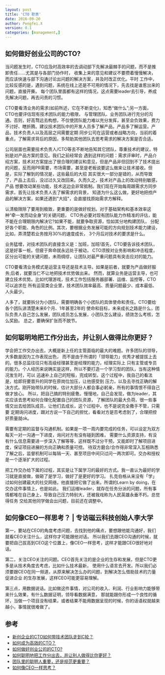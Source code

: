```yaml
---
layout: post
title: 'CTO 职责'
date: 2016-09-20
author: Pengfei.X
version: 0.1
categories: [management,]
---
```


## 如何做好创业公司的CTO?

当问题发生时，CTO应及时高效率的去调动部下先解决最棘手的问题，而不是推卸责任……尤其是与各部门协作时，
收集上来的意见和建议不要攒着慢慢解决，而应该快速与部下沟通讨论出问题的解决方案，并及时改正优化。平时
工作中，比较反感的是，遇到问题，系统在线上还是不可用的情况下，先去找是谁惹出来的问题，直接开撕。
每个团队里面都有这样的情况，这点需要leader去引导，养成先解决问题，再去问责的习惯。

CTO要看清业务的需求(如前所述，它在不断变化)，知悉“做什么”;另一方面，CTO也要评估现有技术团队的能力极限，
与管理团队、业务团队进行充分的沟通。否则，好高骛远去构想，不仅使团队能力难以充分发挥，甚至会负效果，费力
不讨好、瞎折腾。建议技术团队中的开发人员多了解产品，产品多了解运营。产品，技术负责人以及高层之间需要定期
同步公司在运营或者战略方向，当前的着重点，了解需求背后的原因，多帮助其他团队去思考需求的解决方案是否合适。

公司层面也需要技术负责人/CTO等去不断地告知其它团队，尊重技术的建议，特别是对产品方案的意见。我们之前经常会
遇到这样的问题：需求评审时，产品介绍方案，技术对方案提出了很合理的建议和意见，但是产品非但回到不了技术提出
的问题，反而用PR需要，市场需要，甚至是老板说要这么做来让技术接收。但是，实际了解到的情况是，这些最后的大招
其实很大一部分是错的，从而导致了，产品上去后，没过过久又改回来。久而久之，技术对产品上的改动特别敏感，产品
想要改动某些功能，技术这边会非常抵制。我们现在开始每周跟需求方同步需求，首先让技术负责人去了解需求的背景，
知道为什么这么做，更好地把控产品的解决方案，如果还遇到"大招"，会直接找原始需求方解释。

认清极限除了要用到极致，更重要的是做好规划。对于基础架构和基本效率这种“牵一发而动全身”的关键问题，
CTO务必要对现有团队能力作精准的评估，能不能在合理期限内解决它?如果不能，就要争取资源，恰如其分地构建团队，
分配好各个职能、角色的比例。其次，要根据业务发展可能的方向规划技术能力建设，比如，弄清楚若业务按月30%的速度成长，
3个月后对技术的要求是什么。

业务猛增，对技术团队的直接含义是：加班，加班!首先，CTO要告诉技术团队，这是好事一桩。但疲于奔命就永远处于被动，
CTO须按对业务影响和冲击程度，区分出可能的关键问题，未雨绸缪，让团队对最严重问题具有突击应对的能力。

CTO要看清业务模式是运营主导还是技术主导。如果是前者，就要为产品做好服务;后者，就要当仁不让地把技术优势做出来。
然而，就算业务是运营主导，也可建立技术优势。比如代理游戏，技术工作包括服务器部署、运维、监控等，CTO可以追求在
所有运营类企业里，技术团队效率最高、质量问题最少、成本最低、人头最少。

人多了，就要拆分为小团队，需要明确各个小团队的具体使命和责任。CTO要给各个团队讲清楚未来6个月、1年甚至2年的
使命和目标，未来成长之路是什么，团队负责人自己怎么发展，团队成员怎么发展，小团队怎么建设，绩效怎么考核，怎么奖励。
总之，要确保扩张而不脱节。


## 如何聪明地把工作分出去，并让别人做得比你更好？

学会把工作交办出去，大概是新上任的主管面临的最大的难题。许多团队的领导，大多数是因为工作表现出色，
而不是由于所谓的「领导能力」优秀才被提拔上去的。很多总监往往只有高级经理甚至是经理的能力，经理实际上
只有主管或专员的能力。个人经历来说确实是这样，所以不要打造一个学习型的团队，当有这种情况发生时，可以
迅速补上自己的短板，完成转型。这个过程中，我自己的看法是，给即将要晋升的同学在原岗位加压，让他感受到
压力，以及去寻找正确的解决方式。刚开始带队的时候，估计大部分人都会事必躬亲，所有的事情恨不得自己做才放心。
所以，把自己搞的特别疲惫。慢慢地，自己会发现，做为leader，其实应该去思考如何合理化配置自己的团队资源，
了解团队的最大负荷。很一些事情交出去给团队成员，让他们去成长，这个过程中，也不是说完全撒手不管，只需要
定期询问进度，跟对方说一下自己的担忧，看看对方是否考虑到了，合理把控好质量就ok。

需要有定期的监督与沟通机制。如果是一项一周内要完成的任务，可以设定为双方每天一对一沟通一下进度，询问对方有没有碰到困难，
需要什么资源支持，有没有什么信息需要进一步深入了解等等，这样既不过分干预，又能即时了解项目进度，保证项目进展的方向正确和质量可控。
待双方磨合/合作得非常深入互相熟悉了解之后，监督机制可以每隔一天、甚至项目中间只过问一两次即可。交办和授权是一个逐渐扩大的过程。

把工作交办给下属的过程，其实是让下属学习的最好的方式。我一直认为最好的学习就是直接做，做砸了是学习，做好了是更好的学习。
扎克伯格从来没有「学」过如何创建最大的社交网络，他直接把它做了出来。所谓的Learn by doing，在交办这件事情上，也是如此。
我们运维leader，就存在任务分派的问题，所有事情都堆在自己身上，导致自己压力特别大，还被我戏称为人民英雄永垂不朽。总觉得任务
交给其他同学做会出问题，目前还在调整中。

## 如何像CEO一样思考？ | 专访磁云科技创始人李大学

第一，要站在CEO的角度考虑问题，去找到他的痛点，要想跟他能沟通好，我们就看CEO关注什么，这样你才可能跟他对话。
所以我们去跟CEO沟通的时候，就要把自己拔高到CEO这个位置上，像CEO一样思考，这样才能跟CEO很好地对话。

第二，关注CEO关注的问题。CEO首先关注的是企业的生存和发展，但是CTO更多是从技术角度去考虑，比如什么技术最新，
使用什么语言去开发。所以我们必须要跟CEO在同一频道，从原来解决怎么办的问题，到解决怎么借助技术的力量促进企业
的生存发展，这样CEO可能更容易理解。

第三点，用数据说话。比如做这件事情，对公司的收入、利润、行业影响力能够带来什么效果，有什么数据证明，领导看数据满意，
那就能跟你形成一个良性的循环，当做一个项目没有结果，或者结果不能用数据呈现的时候，你的话语权就越来越小，事情就很难做了。



## 参考

- [新创企业的CTO如何带技术团队走到C轮？](http://www.weixinnu.com/tag_article/2667043599#10006-weixin-1-52626-6b3bffd01fdde4900130bc5a2751b6d1)
- [如何成为高效的CTO？](http://mp.weixin.qq.com/s?__biz=MzA4NTU2MTg3MQ==&mid=2655158837&idx=1&sn=572ba2115e35f011dbcf49e73aa35bd6&chksm=84602555b317ac43b9ace673e8a131ff7ad63823cdd5ea707699670223d6c0efc9534c1c0744&scene=0#rd)
- [如何做好创业公司的CTO?](http://mp.weixin.qq.com/s?__biz=MzIzNzAyNzkxOA==&mid=2650523229&idx=1&sn=be634292323f99aeb56578709931e053&chksm=f0c1b17cc7b6386ac9cae2b6506785e1a8a2fe0b53ef5957ca9b7b1c033d0bb3ad97ba16616b&scene=0#rd)
- [如何聪明地把工作分出去，并让别人做得比你更好？](http://mp.weixin.qq.com/s?__biz=MTQzMjE1NjQwMQ==&mid=2655536478&idx=3&sn=19a8996b12b5c2847e1027805d0b2414&chksm=66dfeac051a863d6b57e6e94634e40a2444b36b26a4523e1e500f0ca231d53f8273c26403a4a&scene=0#rd)
- [团队里的聪明人重要，还是规范更重要？](http://mp.weixin.qq.com/s?__biz=MzA5OTE3ODUyOA==&mid=2650960591&idx=1&sn=df046f1d3ec48c39b9011c6879423d66&chksm=8b709380bc071a9664ee518a5faa9e09cc0e4240269c321c472da31bed3230b13dfeff4c1ef1&scene=0#rd)
- [如何像CEO一样思考？](http://mp.weixin.qq.com/s?__biz=MzA4NTU2MTg3MQ==&mid=2655158270&idx=1&sn=e5385e4a186c31142e84242201fc01f8&scene=0#rd)
